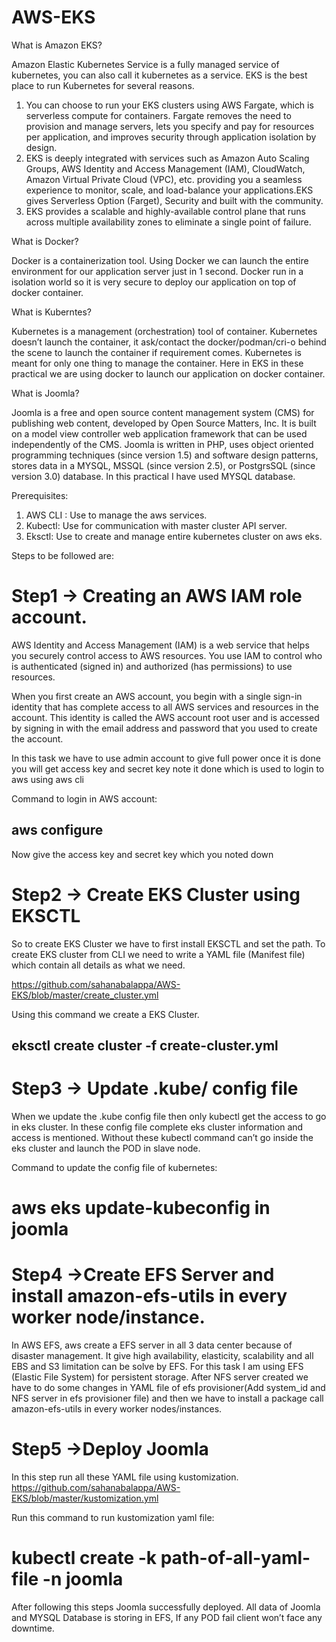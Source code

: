 # AWS-EKS
What is Amazon EKS?


Amazon Elastic Kubernetes Service is a fully managed service of kubernetes, you can also call it kubernetes as a service. EKS is the best place to run Kubernetes for several reasons.
1. You can choose to run your EKS clusters using AWS Fargate, which is serverless compute for containers. Fargate removes the need to provision and manage servers, lets you specify and pay for resources per application, and improves security through application isolation by design.
2. EKS is deeply integrated with services such as Amazon Auto Scaling Groups, AWS Identity and Access Management (IAM), CloudWatch, Amazon Virtual Private Cloud (VPC), etc. providing you a seamless experience to monitor, scale, and load-balance your applications.EKS gives Serverless Option (Farget), Security and built with the community.
3. EKS provides a scalable and highly-available control plane that runs across multiple availability zones to eliminate a single point of failure.


What is Docker?

Docker is a containerization tool. Using Docker we can launch the entire environment for our application server just in 1 second. Docker run in a isolation world so it is very secure to deploy our application on top of docker container.


What is Kuberntes?


Kubernetes is a management (orchestration) tool of container. Kubernetes doesn’t launch the container, it ask/contact the docker/podman/cri-o behind the scene to launch the container if requirement comes. Kubernetes is meant for only one thing to manage the container. Here in EKS in these practical we are using docker to launch our application on docker container.

What is Joomla?

Joomla is a free and open source content management system (CMS) for publishing web content, developed by Open Source Matters, Inc. It is built on a model view controller web application framework that can be used independently of the CMS. Joomla is written in PHP, uses object oriented programming techniques (since version 1.5) and software design patterns, stores data in a MYSQL, MSSQL (since version 2.5), or PostgrsSQL (since version 3.0) database.
In this practical I have used MYSQL database.

Prerequisites:

1. AWS CLI : Use to manage the aws services.
2. Kubectl: Use for communication with master cluster API server.
3. Eksctl: Use to create and manage entire kubernetes cluster on aws eks.

Steps to be followed are:

# Step1 → Creating an AWS IAM role account.

AWS Identity and Access Management (IAM) is a web service that helps you securely control access to AWS resources. You use IAM to control who is authenticated (signed in) and authorized (has permissions) to use resources.

When you first create an AWS account, you begin with a single sign-in identity that has complete access to all AWS services and resources in the account. This identity is called the AWS account root user and is accessed by signing in with the email address and password that you used to create the account.

In this task we have to use admin account to give full power
once it is done you will get access key and secret key note it done which is used to login to aws using aws cli

Command to login in AWS account:

## aws configure

Now give the access key and secret key which you noted down

# Step2 → Create EKS Cluster using EKSCTL

So to create EKS Cluster we have to first install EKSCTL and set the path. 
To create EKS cluster from CLI we need to write a YAML file (Manifest file) which contain all details as what we need.

https://github.com/sahanabalappa/AWS-EKS/blob/master/create_cluster.yml

Using this command we create a EKS Cluster.

## eksctl create cluster -f create-cluster.yml

# Step3 → Update .kube/ config file

When we update the .kube config file then only kubectl get the access to go in eks cluster. In these config file complete eks cluster information and access is mentioned. Without these  kubectl command can’t go inside the eks cluster and launch the POD in slave node.

Command to update the config file of kubernetes:
# aws eks update-kubeconfig in joomla


# Step4 →Create EFS Server and install amazon-efs-utils in every worker node/instance.

In AWS EFS, aws create a EFS server in all 3 data center because of disaster management. It give high availability, elasticity, scalability and all EBS and S3 limitation can be solve by EFS.
For this task I am using EFS (Elastic File System) for persistent storage. After NFS server created we have to do some changes in YAML file of efs provisioner(Add system_id and NFS server in efs provisioner file) and then we have to install a package call amazon-efs-utils in every worker nodes/instances. 


# Step5 →Deploy Joomla

In this step run all these YAML file using kustomization.
https://github.com/sahanabalappa/AWS-EKS/blob/master/kustomization.yml

Run this command to run kustomization yaml file:
# kubectl create -k path-of-all-yaml-file -n joomla

After following this steps 
Joomla successfully deployed. All data of Joomla and MYSQL Database is storing in EFS, If any POD fail client won’t face any downtime.






